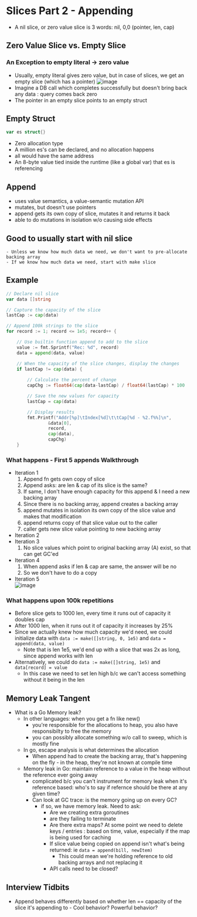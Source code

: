 # Slices Part 2 - Appending

* A nil slice, or zero value slice is 3 words: nil, 0,0 (pointer, len, cap)
## Zero Value Slice vs. Empty Slice
### An Exception to empty literal -> zero value
* Usually, empty literal gives zero value, but in case of slices, we get an empty slice (which has a pointer)
![image](https://user-images.githubusercontent.com/11031915/65696646-9b0b0000-e047-11e9-98a3-ca89138aac9a.png)
* Imagine a DB call which completes successfully but doesn't bring back any data : query comes back zero
* The pointer in an empty slice points to an empty struct
## Empty Struct 
```go
var es struct{}
```
- Zero allocation type
- A million es's can be declared, and no allocation happens
- all would have the same address
- An 8-byte value tied inside the runtime (like a global var) that es is referencing
## Append
- uses value semantics, a value-semantic mutation API
- mutates, but doesn't use pointers
- append gets its own copy of slice, mutates it and returns it back
- able to do mutations in isolation w/o causing side effects
## Good to usually start with nil slice
    - Unless we know how much data we need, we don't want to pre-allocate backing array
    - If we know how much data we need, start with make slice

## Example
```go
// Declare nil slice
var data []string

// Capture the capacity of the slice
lastCap := cap(data)

// Append 100k strings to the slice
for record := 1; record <= 1e5; record++ {

    // Use builtin function append to add to the slice
    value := fmt.Sprintf("Rec: %d", record)
    data = append(data, value)

    // When the capacity of the slice changes, display the changes
    if lastCap != cap(data) {
        
        // Calculate the percent of change
        capChg := float64(cap(data-lastCap) / float64(lastCap) * 100

        // Save the new values for capacity
        lastCap = cap(data)

        // Display results
        fmt.Printf("Addr[%p]\tIndex[%d]\t\tCap[%d - %2.f%%]\n",
				&data[0],
				record,
				cap(data),
				capChg)
    }
```
### What happens - First 5 appends Walkthrough
* Iteration 1
    1. Append fn gets own copy of slice
    1. Append asks: are len & cap of its slice is the same? 
    1. If same, I don't have enough capacity for this append & I need a new backing array
    1. Since there is no backing array, append creates a backing array
    1. append mutates in isolation its own copy of the slice value and makes that modification
    1. append returns copy of that slice value out to the caller
    1. caller gets new slice value pointing to new backing array
* Iteration 2
* Iteration 3
    1. No slice values which point to original backing array (A) exist, so that can get GC'ed
* Iteration 4
   1. When append asks if len & cap are same, the answer will be no
   1. So we don't have to do a copy
* Iteration 5  
![image](https://user-images.githubusercontent.com/11031915/65785259-fa3d4300-e121-11e9-8662-35d0d0dbc631.png)
### What happens upon 100k repetitions
* Before slice gets to 1000 len, every time it runs out of capacity it doubles cap
* After 1000 len, when it runs out it of capacity it increases by 25%
* Since we actually knew how much capacity we'd need, we could initialize data with `data := make([]string, 0, 1e5)` and `data = append(data, value)`
    - Note that is len 1e5, we'd end up with a slice that was 2x as long, since append works with len
* Alternatively, we could do `data := make([]string, 1e5)` and `data[record] = value`
    - In this case we need to set len high b/c we can't access something without it being in the len
## Memory Leak Tangent
- What is a Go Memory leak? 
    - In other languages: when you get a fn like new()
        - you're responsible for the allocations to heap, you also have responsibilty to free the memory
        - you can possibly allocate something w/o call to sweep, which is mostly fine
    - In go, escape analysis is what determines the allocation
        - When append had to create the backing array, that's happening on the fly - in the heap, they're not known at compile time
    - Memory leak in Go: maintain reference to a value in the heap without the reference ever going away 
        - complicated b/c you can't instrument for memory leak when it's reference based: who's to say if refernce should be there at any given time? 
        - Can look at GC trace: is the memory going up on every GC? 
            - if so, we have memory leak. Need to ask:
                - Are we creating extra goroutines
                - are they failing to terminate
                - Are there extra maps? At some point we need to delete keys / entries : based on time, value, especially if the map is being used for caching
                - If slice value being copied on append isn't what's being returned: ie `data = append(bill, newItem)`
                    - This could mean we're holding reference to old backing arrays and not replacing it
                - API calls need to be closed?

## Interview Tidbits
* Append behaves differently based on whether len == capacity of the slice it's appending to - Cool behavior? Powerful behavior? 